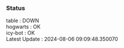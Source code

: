 ### Status


table : DOWN  
hogwarts : OK  
icy-bot : OK  
Latest Update : 2024-08-06 09:09:48.350070
